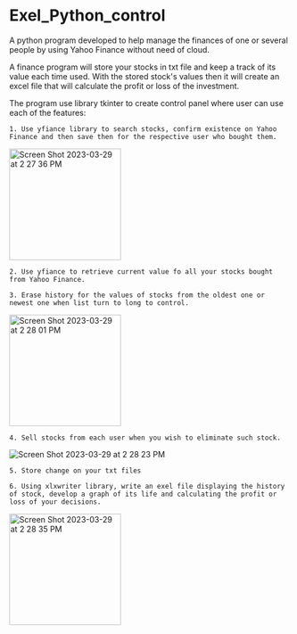 # Exel_Python_control

A python program developed to help  manage the finances of one or several people by using Yahoo Finance without need of cloud.

A finance program will store your stocks in txt file and keep a track of its value each time used. With the stored stock's values then it will create an excel file that will calculate  the profit or loss of the investment.

The program use library tkinter to create control panel where user can use each of the features:

    1. Use yfiance library to search stocks, confirm existence on Yahoo Finance and then save then for the respective user who bought them.

<img width="200" heigth="200" alt="Screen Shot 2023-03-29 at 2 27 36 PM" src="https://user-images.githubusercontent.com/44034603/229605757-8e86ecc7-1acb-420e-ab0b-2c1c2b0daa40.png">

    2. Use yfiance to retrieve current value fo all your stocks bought from Yahoo Finance.

    3. Erase history for the values of stocks from the oldest one or newest one when list turn to long to control.
    
<img width="200" heigth="200"  alt="Screen Shot 2023-03-29 at 2 28 01 PM" src="https://user-images.githubusercontent.com/44034603/229605659-606cf7da-e9c1-4e5c-a8df-b31cc1095db0.png">

    4. Sell stocks from each user when you wish to eliminate such stock.
    
<img idth="200" heigth="200"  alt="Screen Shot 2023-03-29 at 2 28 23 PM" src="https://user-images.githubusercontent.com/44034603/229605419-6a441c80-2225-46be-89d9-d81f3fe6b7ad.png">

    5. Store change on your txt files
    
    6. Using xlxwriter library, write an exel file displaying the history of stock, develop a graph of its life and calculating the profit or loss of your decisions.


<img width="200" heigth="200"  alt="Screen Shot 2023-03-29 at 2 28 35 PM" src="https://user-images.githubusercontent.com/44034603/229605553-432302f5-dcca-4c74-a3b0-39c69e695557.png">





